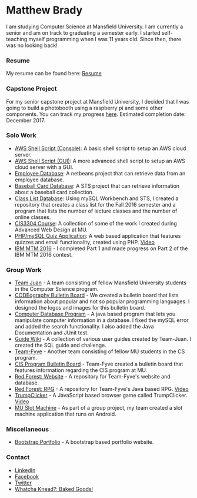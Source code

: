 # Matthew Brady

I am studying Computer Science at Mansfield University. I am currently a senior and am on track to graduating a semester early. I started self-teaching myself programming when I was 11 years old. Since then, there was no looking back!

### Resume

My resume can be found here: [Resume](https://github.com/mtb29/portfolio/blob/master/Matthew%20Brady%20Resume.pdf)

### Capstone Project

For my senior capstone project at Mansfield University, I decided that I was going to build a photobooth using a raspberry pi and some other components. You can track my progress [here](https://github.com/mtb29/pibooth). Estimated completion date: December 2017.

### Solo Work

* [AWS Shell Script (Console)](https://github.com/mtb29/awsshellscripts): A basic shell script to setup an AWS cloud server.
* [AWS Shell Script (GUI)](https://github.com/mtb29/awsshellscripts2): A more advanced shell script to setup an AWS cloud server with a GUI.
* [Employee Database](https://github.com/mtb29/s2emp): A netbeans project that can retrieve data from an employee database.
* [Baseball Card Database](https://github.com/mtb29/baseballcards): A STS project that can retrieve information about a baseball card collection.
* [Class List Database](https://github.com/mtb29/mysql_workbench): Using mySQL Workbench and STS, I created a repository that creates a class list for the Fall 2016 semester and a program that lists the number of lecture classes and the number of online classes.
* [CIS3304 Course](https://github.com/mtb29/cis3304): A collection of some of the work I created during Advanced Web Design at MU.
* [PHP/mySQL Quiz Application](https://github.com/mtb29/cis3304/tree/master/src/main/webapp/finalproject): A web based application that features quizzes and email functionality, created using PHP. [Video](https://www.youtube.com/watch?v=axjz5JwFjPE)
* [IBM MTM 2016](https://raw.githubusercontent.com/mtb29/portfolio/master/ibm.PNG.png) - I completed Part 1 and made progress on Part 2 of the IBM MTM 2016 contest.

### Group Work

* [Team Juan](https://team-juan.github.io/team-portfolio/) - A team consisting of fellow Mansfield University students in the Computer Science program.
* [CODEography Bulletin Board](https://raw.githubusercontent.com/Team-Juan/Bulletin-Board/master/bulletinboard.jpg) - We created a bulletin board that lists information about popular and not so popular programming languages. I designed the logos and images for this bulletin board.
* [Computer Database Program](https://github.com/Team-Juan/group_project) - A java based program that lets you manipulate computer information in a database. I fixed the mySQL error and added the search functionality. I also added the Java Documentation and JUnit test.
* [Guide Wiki](https://github.com/Team-Juan/user-guides/wiki) - A collection of various user guides created by Team-Juan. I created the SQL guide and challenge.
* [Team-Fyve](https://github.com/Team-Fyve) - Another team consisting of fellow MU students in the CS program.
* [CIS Program Bulletin Board](https://github.com/mtb29/portfolio/blob/master/bulletinboard.jpg?raw=true) - Team-Fyve created a bulletin board that features information regarding the CIS program at MU.
* [Red Forest: Website](https://github.com/Team-Fyve/WebDB) - A repository for Team-Fyve's website and database.
* [Red Forest: RPG](https://github.com/Team-Fyve/TeamFyve-RPG) - A repository for Team-Fyve's Java based RPG. [Video](https://www.youtube.com/watch?v=0CsaGxeKoTY)
* [TrumpClicker](https://github.com/mtb29/trumpclicker) - A JavaScript based browser game called TrumpClicker. [Video](https://www.youtube.com/watch?v=ydXovGqCk7g)
* [MU Slot Machine](https://github.com/mtb29/portfolio/blob/master/slotmachine.png?raw=true) - As part of a group project, my team created a slot machine application that runs on Android.

### Miscellaneous

* [Bootstrap Portfolio](https://mtb29.github.io/portfolio2/) - A bootstrap based portfolio website.

### Contact

* [LinkedIn](https://www.linkedin.com/in/matthew-brady-149aa6a8/)
* [Facebook](https://www.facebook.com/matthew.brady.1426)
* [Twitter](https://twitter.com/mtb_brady)
* [Whatcha Knead?: Baked Goods!](https://www.facebook.com/whatchaknead/)
